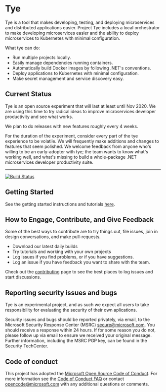 # Tye

Tye is a tool that makes developing, testing, and deploying microservices and distributed applications easier. Project Tye includes a local orchestrator to make developing microservices easier and the ability to deploy microservices to Kubernetes with minimal configuration. 

What tye can do:

- Run multiple projects locally.
- Easily manage dependencies running containers.
- Automatically build Docker images by following .NET's conventions.
- Deploy applications to Kubernetes with minimal configuration.
- Make secret management and service discovery easy.

## Current Status

Tye is an open source experiment that will last at least until Nov 2020. We are using this time to try radical ideas to improve microservices developer productivity and see what works. 

We plan to do releases with new features roughly every 4 weeks.

For the duration of the experiment, consider every part of the tye experience to be volatile. We will frequently make additions and changes to features that seem polished. We welcome feedback from anyone who's willing to be an early-adopter with tye; the team wants to know what's working well, and what's missing to build a whole-package .NET microservices developer productivity suite.

---

[![Build Status](https://dnceng.visualstudio.com/internal/_apis/build/status/dotnet/tye/dotnet-tye-CI?branchName=master)](https://dnceng.visualstudio.com/internal/_build/latest?definitionId=788&branchName=master)


## Getting Started

See the getting started instructions and tutorials [here](/docs/getting_started.md).


## How to Engage, Contribute, and Give Feedback

Some of the best ways to contribute are to try things out, file issues, join in design conversations, and make pull-requests.

- Download our latest daily builds
- Try tutorials and working with your own projects
- Log issues if you find problems, or if you have suggestions.
- Log an issue if you have feedback you want to share with the team.

Check out the [contributing](/CONTRIBUTING.md) page to see the best places to log issues and start discussions.

## Reporting security issues and bugs

Tye is an experimental project, and as such we expect all users to take responsibility for evaluating the security of their own aplications.

Security issues and bugs should be reported privately, via email, to the Microsoft Security Response Center (MSRC) secure@microsoft.com. You should receive a response within 24 hours. If for some reason you do not, please follow up via email to ensure we received your original message. Further information, including the MSRC PGP key, can be found in the Security TechCenter.

## Code of conduct

This project has adopted the [Microsoft Open Source Code of Conduct](https://opensource.microsoft.com/codeofconduct/).  For more information see the [Code of Conduct FAQ](https://opensource.microsoft.com/codeofconduct/faq/) or contact [opencode@microsoft.com](mailto:opencode@microsoft.com) with any additional questions or comments.
